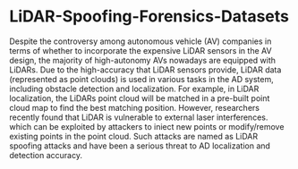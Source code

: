 # LiDAR-Spoofing-Forensics-Datasets

Despite the controversy among autonomous vehicle (AV) companies in terms of whether to incorporate the expensive LiDAR sensors in the AV design, the majority of high-autonomy AVs nowadays are equipped with LiDARs. Due to the high-accuracy that LiDAR sensors provide, LiDAR data (represented as point clouds) is used in various tasks in the AD system, including obstacle detection and localization. For example, in LiDAR localization, the LiDARs point cloud will be matched in a pre-built point cloud map to find the best matching position. However, researchers recently found that
LiDAR is vulnerable to external laser interferences. which can be exploited by attackers to iniect new points or modify/remove existing points in the point cloud. Such attacks are named as LiDAR spoofing attacks and have been a serious threat to AD localization and detection accuracy.
